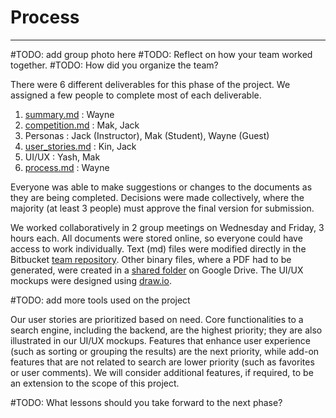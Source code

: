 # Process
--------------------

#TODO: add group photo here
#TODO: Reflect on how your team worked together.
#TODO: How did you organize the team? 

There were 6 different deliverables for this phase of the project. We assigned a few people to complete most of each deliverable. 

1. [summary.md](../summary.md) : Wayne
2. [competition.md](../competition.md) : Mak, Jack
3. Personas : Jack (Instructor), Mak (Student), Wayne (Guest)
4. [user_stories.md](../user_stories.md) : Kin, Jack
5. UI/UX : Yash, Mak
6. [process.md](../process.md) : Wayne

Everyone was able to make suggestions or changes to the documents as they are being completed. Decisions were made collectively, where the majority (at least 3 people) must approve the final version for submission.

We worked collaboratively in 2 group meetings on Wednesday and Friday, 3 hours each. All documents were stored online, so everyone could have access to work individually. Text (md) files were modified directly in the Bitbucket [team repository](../). Other binary files, where a PDF had to be generated, were created in a [shared folder](https://drive.google.com/drive/folders/1Vp_EavrXJuBndS51qNz5HwQQOdFwQoiO) on Google Drive. The UI/UX mockups were designed using [draw.io](https://www.draw.io/).

#TODO: add more tools used on the project

Our user stories are prioritized based on need. Core functionalities to a search engine, including the backend, are the highest priority; they are also illustrated in our UI/UX mockups. Features that enhance user experience (such as sorting or grouping the results) are the next priority, while add-on features that are not related to search are lower priority (such as favorites or user comments). We will consider additional features, if required, to be an extension to the scope of this project.

#TODO: What lessons should you take forward to the next phase?
